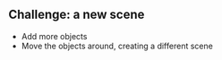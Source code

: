 ## Challenge: a new scene

+ Add more objects
+ Move the objects around, creating a different scene
